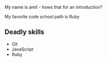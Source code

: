 My name is amit - hows that for an introduction?

My favorite code school path is Ruby

## Deadly skills

* Git
* JavaScript
* Ruby